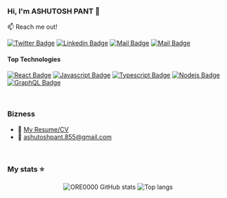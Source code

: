 ### Hi, I'm ASHUTOSH PANT 👋



:mailbox: Reach me out!

[![Twitter Badge](https://img.shields.io/badge/-@MaksymRudnyi-1ca0f1?style=flat&labelColor=1ca0f1&logo=twitter&logoColor=white&link=https://twitter.com/MaksymRudnyi)](https://twitter.com/MaksymRudnyi) 
[![Linkedin Badge](https://img.shields.io/badge/-ASHUTOSH_PANT-0e76a8?style=flat&labelColor=0e76a8&logo=linkedin&logoColor=white)](https://www.linkedin.com/in/ashutosh-pant-91b137263/)
[![Mail Badge](https://img.shields.io/badge/-@ASHUTOSH_PANT-e84393?style=flat&labelColor=e84393&logo=instagram&logoColor=white)](https://www.instagram.com/oreeoo._______/) 
[![Mail Badge](https://img.shields.io/badge/-ASHUTOSH_PANT-c0392b?style=flat&labelColor=c0392b&logo=gmail&logoColor=white)](mailto:ashutoshpant.855@gmail.com)

#### Top Technologies

[![React Badge](https://img.shields.io/badge/-React-61DBFB?style=for-the-badge&labelColor=black&logo=react&logoColor=61DBFB)](#) [![Javascript Badge](https://img.shields.io/badge/-Javascript-F0DB4F?style=for-the-badge&labelColor=black&logo=javascript&logoColor=F0DB4F)](#) [![Typescript Badge](https://img.shields.io/badge/-Typescript-007acc?style=for-the-badge&labelColor=black&logo=typescript&logoColor=007acc)](#) [![Nodejs Badge](https://img.shields.io/badge/-Nodejs-3C873A?style=for-the-badge&labelColor=black&logo=node.js&logoColor=3C873A)](#) [![GraphQL Badge](https://img.shields.io/badge/-GraphQl-e535ab?style=for-the-badge&labelColor=black&logo=node.js&logoColor=e535ab)](#)


<br/>

### Bizness
- :paperclip: [My Resume/CV](https://drive.google.com/file/d/1Skdej030h_NEVDLkeipbLoYQS6H28ry9/view?usp=sharing)
- :email: ashutoshpant.855@gmail.com

<br/>

### My stats ⭐

<div align="center">
<img alt="ORE0000 GitHub stats" src="https://github-readme-stats.vercel.app/api?username=ORE0000&show_icons=true&theme=transparent"/>
<img alt="Top langs" src="https://github-readme-stats.vercel.app/api/top-langs/?username=ORE0000&layout=compact&&langs_count=8"/>
</div>

<!--### Profile views counter 👁️‍🗨️
[![ORE0000 profile views](https://u8views.com/api/v1/github/profiles/131525011/views/day-week-month-total-count.svg)](https://u8views.com/github/ORE0000)-->






